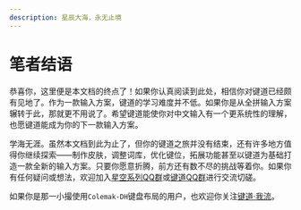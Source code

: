 ```yaml
---
description: 星辰大海，永无止境
---
```


# 笔者结语

恭喜你，这里便是本文档的终点了！如果你认真阅读到此处，相信你对键道已经颇有见地了。作为一款输入方案，键道的学习难度并不低。如果你是从全拼输入方案辗转于此，那就更不用说了。希望键道能使你对中文输入有一个更系统性的理解，也愿键道能成为你的下一款输入方案。

学海无涯。虽然本文档到此为止了，但你的键道之旅并没有结束，还有许多地方值得你继续探索——制作皮肤，调整词库，优化键位，拓展功能甚至以键道为基础打造一款全新的输入方案。只要你愿意折腾，前方还有数不尽的挑战等着你。如果你有任何疑问或想法，欢迎加入[星空系列QQ群](https://jq.qq.com/?\_wv=1027\&k=5sTEYIQ)或[键道QQ群](https://jq.qq.com/?\_wv=1027\&k=c1T3vOwc)进行交流切磋。

如果你是那一小撮使用`Colemak-DH`键盘布局的用户，也欢迎你关注[键道·我流](https://github.com/pingshunhuangalex/rime-keydo)。

